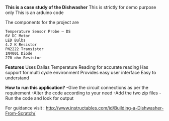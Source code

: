 **This is a case study of the Dishwasher**
This is strictly for demo purpose only
This is an arduino code

The components for the project are 
	
	Temperature Sensor Probe – DS 
	6V DC Motor
	LED Bulbs
	4.2 K Resistor
	PN2222 Transistor
	1N4001 Diode
	270 ohm Resistor

**Features**
	Uses Dallas Temperature Reading for accurate reading
	Has support for multi cycle environment
	Provides easy user interface 
	Easy to understand 
	
**How to run this application?**
	-Give the circuit connections as per the requirement
	-Alter the code according to your need
	-Add the two zip files 
	-Run the code and look for output

For guidance visit : http://www.instructables.com/id/Building-a-Dishwasher-From-Scratch/
